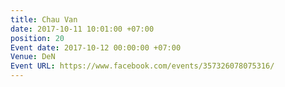 ```yaml
---
title: Chau Van
date: 2017-10-11 10:01:00 +07:00
position: 20
Event date: 2017-10-12 00:00:00 +07:00
Venue: DeN
Event URL: https://www.facebook.com/events/357326078075316/
---
```


